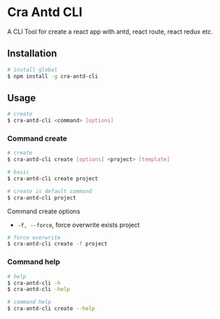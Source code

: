# Cra Antd CLI

A CLI Tool for create a react app with antd, react route, react redux etc.

## Installation

```bash
# install global
$ npm install -g cra-antd-cli
```

## Usage

```bash
# create
$ cra-antd-cli <command> [options]
```

### Command create

```bash
# create
$ cra-antd-cli create [options] <project> [template]

# basic
$ cra-antd-cli create project

# create is default command
$ cra-antd-cli project
```

Command create options

- `-f, --force`, force overwrite exists project

```bash
# force overwrite
$ cra-antd-cli create -f project
```

### Command help

```bash
# help
$ cra-antd-cli -h
$ cra-antd-cli -help

# command help
$ cra-antd-cli create --help
```
